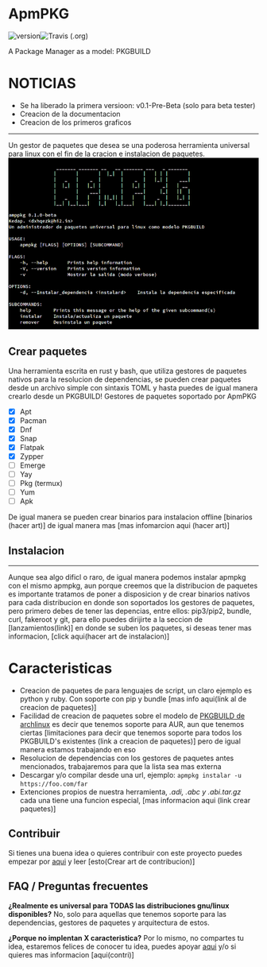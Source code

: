 # ApmPKG
![version](https://img.shields.io/badge/Version-v0.1--Pre--Beta-blue)![Travis (.org)](https://travis-ci.com/Kedap/apmpkg.svg?token=xg7g7bZN9YxrMVR6YKvj&branch=main)

A Package Manager as a model: PKGBUILD

# NOTICIAS
- Se ha liberado la primera versioon: v0.1-Pre-Beta (solo para beta tester)
- Creacion de la documentacion
- Creacion de los primeros graficos
* * *
Un gestor de paquetes que desea se una poderosa herramienta universal para linux con el fin de la cracion e instalacion de paquetes.
![Captura](img/captura_prin.png)

## Crear paquetes

Una herramienta escrita en rust y bash, que utiliza gestores de paquetes nativos para la resolucion de dependencias, se pueden crear paquetes desde un archivo simple con sintaxis TOML y hasta puedes de igual manera crearlo desde un PKGBUILD!
Gestores de paquetes soportado por ApmPKG

- [x] Apt
- [x] Pacman
- [x] Dnf
- [x] Snap
- [x] Flatpak
- [x] Zypper
- [ ] Emerge
- [ ] Yay
- [ ] Pkg (termux)
- [ ] Yum
- [ ] Apk

De igual manera se pueden crear binarios para instalacion offline [binarios (hacer art)] de igual manera mas [mas infomarcion aqui (hacer art)]

## Instalacion
* * * 
Aunque sea algo dificl o raro, de igual manera podemos instalar apmpkg con el mismo apmpkg, aun porque creemos que la distribucion de paquetes es importante tratamos de poner a disposicion y de crear binarios nativos para cada distribucion en donde son soportados los gestores de paquetes,  pero primero debes de tener las depencias, entre ellos: pip3/pip2, bundle, curl, fakeroot y git, para ello puedes dirijirte a la seccion de [lanzamientos(link)] en donde se suben los paquetes, si deseas tener mas informacion, [click aqui(hacer art de instalacion)]

# Caracteristicas
- Creacion de paquetes de para lenguajes de script, un claro ejemplo es python y ruby. Con soporte con pip y bundle [mas info aqui(link al de creacion de paquetes)]
- Facilidad de creacion de paquetes sobre el modelo de [PKGBUILD de archlinux](https://wiki.archlinux.org/index.php/PKGBUILD) es decir que tenemos soporte para AUR, aun que tenemos ciertas [limitaciones para decir que tenemos soporte para todos los PKGBUILD's existentes (link a creacion de paquetes)] pero de igual manera estamos trabajando en eso
- Resolucion de dependencias con los gestores de paquetes antes mencionados, trabajaremos para que la lista sea mas externa
- Descargar y/o compilar desde una url, ejemplo: `apmpkg instalar -u https://foo.com/far`
- Extenciones propios de nuestra herramienta, *.adi, .abc y .abi.tar.gz* cada una tiene una funcion especial, [mas informacion aqui (link crear paquetes)]

## Contribuir
Si tienes una buena idea o quieres contribuir con este proyecto puedes empezar por [aqui](https://github.com/Kedap/apmpkg/issues) y leer [esto(Crear art de contribucion)]

## FAQ / Preguntas frecuentes

**¿Realmente es universal para TODAS las distribuciones gnu/linux disponibles?**
No, solo para aquellas que tenemos soporte para las dependencias, gestores de paquetes y arquitectura de estos.

**¿Porque no implentan X caracteristica?**
Por lo mismo, no compartes tu idea, estaremos felices de conocer tu idea, puedes apoyar [aqui](https://github.com/Kedap/apmpkg/issues) y/o si quieres mas informacion [aqui(contri)]
